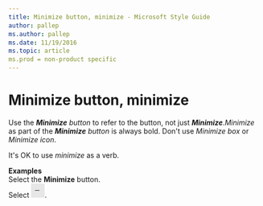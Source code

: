 ```yaml
---
title: Minimize button, minimize - Microsoft Style Guide
author: pallep
ms.author: pallep
ms.date: 11/19/2016
ms.topic: article
ms.prod = non-product specific
---
```


# Minimize button, minimize

Use the ***Minimize*** *button* to refer to the button, not just ***Minimize***.*Minimize* as part of the ***Minimize*** *button* is always bold. Don't use *Minimize box* or *Minimize icon*. 

It's OK to use *minimize* as a verb. 

**Examples**  
Select the **Minimize** button.   
Select ![](media/minimize-button-minimize/1223646377.png).
